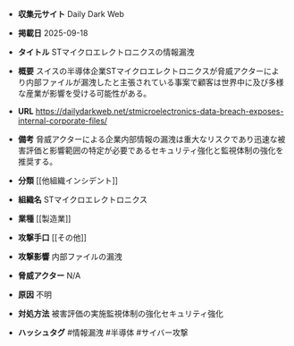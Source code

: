 - **収集元サイト**
Daily Dark Web

- **掲載日**
2025-09-18

- **タイトル**
STマイクロエレクトロニクスの情報漏洩

- **概要**
スイスの半導体企業STマイクロエレクトロニクスが脅威アクターにより内部ファイルが漏洩したと主張されている事案で顧客は世界中に及び多様な産業が影響を受ける可能性がある。

- **URL**
https://dailydarkweb.net/stmicroelectronics-data-breach-exposes-internal-corporate-files/

- **備考**
脅威アクターによる企業内部情報の漏洩は重大なリスクであり迅速な被害評価と影響範囲の特定が必要であるセキュリティ強化と監視体制の強化を推奨する。

- **分類**
[[他組織インシデント]]

- **組織名**
STマイクロエレクトロニクス

- **業種**
[[製造業]]

- **攻撃手口**
[[その他]]

- **攻撃影響**
内部ファイルの漏洩

- **脅威アクター**
N/A

- **原因**
不明

- **対処方法**
被害評価の実施監視体制の強化セキュリティ強化

- **ハッシュタグ**
#情報漏洩 #半導体 #サイバー攻撃
